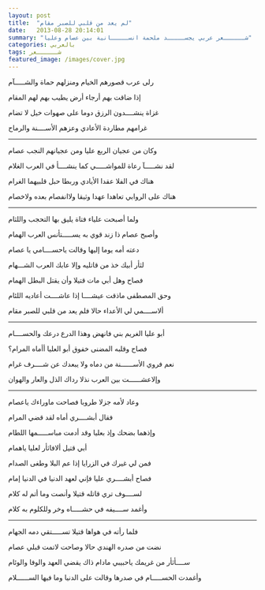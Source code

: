 ```yaml
---
layout: post
title:  "لم يعد من قلبي للصبر مقام"
date:   2013-08-28 20:14:01
summary: "شــــــعر عربي يجســـــد ملحمة انســـــانية بين عصام وعليا"
categories: بالعربي
tags: شــــــعر
featured_image: /images/cover.jpg
---
```


رلى عرب قصورهم الخيام ومنزلهم حماة والشـــــآم

إذا ضاقت بهم أرجاء أرض يطيب بهم لهم المقام

غزاة ينشــــدون الرزق دوما على صهوات خيل لا تضام

غرامهم مطاردة الأعادي وعزهم الأســــنة والرماح

*****

وكان من عجيان الربع عليا ومن عجيانهم النجب عصام

لقد نشـــــآ رعاة للمواشـــــي كما ينشــــأ في العرب الغلام

هناك في الفلا عقدا الأيادي وربطا حبل قلبيهما الغرام

هناك على الروابي تعاهدا عهدا وثيقا ولاانفصام بعده ولاخصام

*****

ولما أصبحت علياء فتاة يليق بها التحجب واللثام

وأصبح عصام ذا زند قوي به يســـــتأنس العرب الهمام

دعته أمه يوما إليها وقالت ياحســــامي يا عصام

لثأر أبيك خذ من قاتليه وإلا عابك العرب الشـــهام

فصاح وهل أبي مات قتيلا وأن يقتل البطل الهمام

وحق المصطفى ماذقت عيشــــا إذا عاشــــت أعاديه اللئام

ألاســــمي لي الأعداء حالا فلم يعد من قلبي للصبر مقام

*****

أبو عليا الغريم بني فانهض وهذا الدرع درعك والحســــام

فصاح وقلبه المضنى خفوق أبو العليا أأماه المرام؟

نعم فروي الأســــــنة من دماه ولا يبعدك عن شــــرف غرام

وإلاعشــــــت بين العرب نذلا رداك الذل والعار والهوان

*****

وعاد لأمه جزلا طروبا فصاحت ماوراءك ياعصام

فقال أبشــــري أماه لقد قضي المرام

وإذهما بضحك وإذ بعليا وقد أدمت مباســـــمها اللطام

أبي قتيل ألافاثأر لعليا ياهمام

فمن لي غيرك في الزرايا إذا عم البلا وطغى الصدام

فصاح أبشــــري عليا فإني لعهد الدنيا في الدنيا إمام

لســــوف تري قاتله قتيلا وأنصت وما أتم له كلام

وأغمد ســــيفه في حشـــــاه وخر وللكلوم به كلام

*****

فلما رأته في هواها قتيلا تســـــتقي دمه الجهام

نضت من صدره الهندي حالا وصاحت لاتمت قبلي عصام

ســــأثأر من غريمك ياحبيبي مادام ذاك يقضي العهد والوفا والوئام

وأغمدت الحســـــام في صدرها وقالت على الدنيا وما فيها الســــــلام